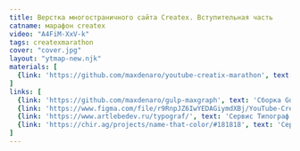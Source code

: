 ```yaml
---
title: Верстка многостраничного сайта Createx. Вступительная часть
catname: марафон сreatex
video: "A4FiM-XxV-k"
tags: createxmarathon
cover: "cover.jpg"
layout: "ytmap-new.njk"
materials: [
  {link: 'https://github.com/maxdenaro/youtube-creatix-marathon', text: 'Готовая верстка в GitHub'}
]
links: [
  {link: 'https://github.com/maxdenaro/gulp-maxgraph', text: 'Сборка Gulp'},
  {link: 'https://www.figma.com/file/r9RnpJZ6IwYEDAGiymdXBj/YouTube-Createx-Marathon?node-id=0%3A1', text: 'Макет в Figma'},
  {link: 'https://www.artlebedev.ru/typograf/', text: 'Сервис Типограф'},
  {link: 'https://chir.ag/projects/name-that-color/#181818', text: 'Сервис для названий цветов'},
]
---
```

